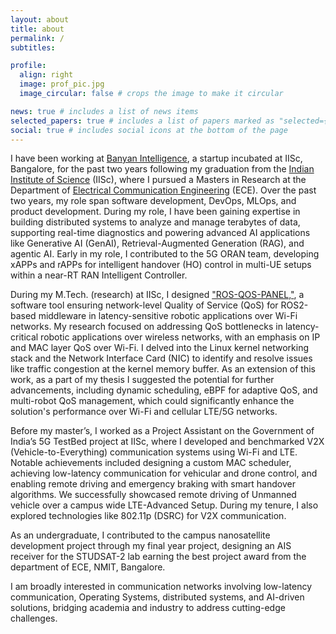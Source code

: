 ```yaml
---
layout: about
title: about
permalink: /
subtitles: 

profile:
  align: right
  image: prof_pic.jpg
  image_circular: false # crops the image to make it circular

news: true # includes a list of news items
selected_papers: true # includes a list of papers marked as "selected={true}"
social: true # includes social icons at the bottom of the page
---
```

I have been working at [Banyan Intelligence](https://www.linkedin.com/company/banyan-intelligence/posts/?feedView=all), a startup incubated at IISc, Bangalore, for the past two years  following my graduation from the [Indian Institute of Science](https://iisc.ac.in/) (IISc), where I pursued a Masters in Research at the Department of [Electrical Communication Engineering](https://ece.iisc.ac.in/) (ECE). Over the past two years, my role span software development, DevOps, MLOps, and product development. During my role, I have been gaining expertise in building distributed systems to analyze and manage terabytes of data, supporting real-time diagnostics and powering advanced AI applications like Generative AI (GenAI), Retrieval-Augmented Generation (RAG), and agentic AI. Early in my role, I contributed to the 5G ORAN team, developing xAPPs and rAPPs for intelligent handover (HO) control in multi-UE setups within a near-RT RAN Intelligent Controller.

During my M.Tech. (research) at IISc, I designed ["ROS-QOS-PANEL,"](https://youtu.be/_w7xB8eT8B8), a software tool ensuring network-level Quality of Service (QoS) for ROS2-based middleware in latency-sensitive robotic applications over Wi-Fi networks. My research focused on addressing QoS bottlenecks in latency-critical robotic applications over wireless networks, with an emphasis on IP and MAC layer QoS over Wi-Fi. I delved into the Linux kernel networking stack and the Network Interface Card (NIC) to identify and resolve issues like traffic congestion at the kernel memory buffer. As an extension of this work, as a part of my thesis I suggested the potential for further advancements, including dynamic scheduling, eBPF for adaptive QoS, and multi-robot QoS management, which could significantly enhance the solution's performance over Wi-Fi and cellular LTE/5G networks.

Before my master’s, I worked as a Project Assistant on the Government of India’s 5G TestBed project at IISc, where I developed and benchmarked V2X (Vehicle-to-Everything) communication systems using Wi-Fi and LTE. Notable achievements included designing a custom MAC scheduler, achieving low-latency communication for vehicular and drone control, and enabling remote driving and emergency braking with smart handover algorithms. We successfully showcased remote driving of Unmanned vehicle over a campus wide LTE-Advanced Setup. During my tenure, I also explored technologies like 802.11p (DSRC) for V2X communication. 

As an undergraduate, I contributed to the campus nanosatellite development project through my final year project, designing an AIS receiver for the STUDSAT-2 lab earning the best project award from the department of ECE, NMIT, Bangalore. 

I am broadly interested in communication networks involving low-latency communication, Operating Systems, distributed systems, and AI-driven solutions, bridging academia and industry to address cutting-edge challenges.
